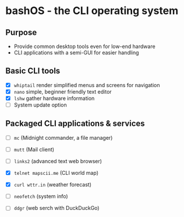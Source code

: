 
# bashOS - the CLI operating system

## Purpose

* Provide common desktop tools even for low-end hardware
* CLI applications with a semi-GUI for easier handling

## Basic CLI tools

* [X] ```whiptail``` render simplified menus and screens for navigation
* [X] ```nano``` simple, beginner friendly text editor
* [X] ```lshw``` gather hardware information
* [ ] System update option

## Packaged CLI applications & services

* [ ] ```mc``` (Midnight commander, a file manager)
* [ ] ```mutt``` (Mail client)
* [ ] ```links2``` (advanced text web browser)
* [X] ```telnet mapscii.me``` (CLI world map)
* [X] ```curl wttr.in``` (weather forecast)
* [ ] ```neofetch``` (system info)
* [ ] ```ddgr``` (web serch with DuckDuckGo)

